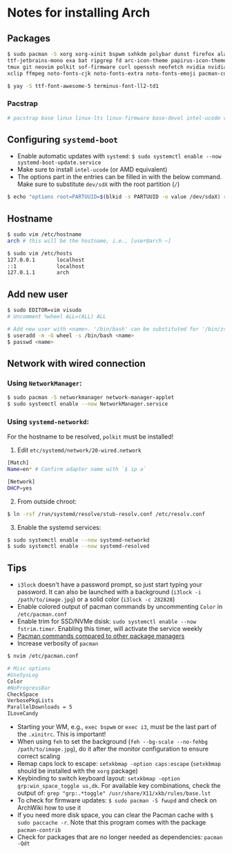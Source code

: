 # Notes for installing Arch

## Packages

```sh
$ sudo pacman -S xorg xorg-xinit bspwm sxhkdm polybar dunst firefox alacritty feh rofi fzf \
ttf-jetbrains-mono exa bat ripgrep fd arc-icon-theme papirus-icon-theme zsh zsh-completions \
tmux git neovim polkit sof-firmware curl openssh neofetch nvidia nvidia-lts nvidia-settings reflector \
xclip ffmpeg noto-fonts-cjk noto-fonts-extra noto-fonts-emoji pacman-contrib
```

```sh
$ yay -S ttf-font-awesome-5 terminus-font-ll2-td1
```

### Pacstrap
```sh
# pacstrap base linux linux-lts linux-firmware base-devel intel-ucode vim
```

## Configuring `systemd-boot`

* Enable automatic updates with `systemd`: `$ sudo systemctl enable --now systemd-boot-update.service`
* Make sure to install `intel-ucode` (or AMD equivalent)
* The options part in the entries can be filled in with the below command. Make sure to substitute `dev/sdX` with the root partition (`/`)

```sh
$ echo "options root=PARTUUID=$(blkid -s PARTUUID -o value /dev/sdaX) rw" >> /boot/loader/entries/arch.conf
```

## Hostname

```sh
$ sudo vim /etc/hostname
arch # this will be the hostname, i.e., [user@arch ~]
```

```sh
$ sudo vim /etc/hosts
127.0.0.1       localhost
::1             localhost
127.0.1.1       arch
```

## Add new user
```sh
$ sudo EDITOR=vim visudo
# Uncomment %wheel ALL=(ALL) ALL

# Add new user with <name>. '/bin/bash' can be substituted for '/bin/zsh' if installed
$ useradd -m -G wheel -s /bin/bash <name>
$ passwd <name>
```

## Network with wired connection

### Using `NetworkManager`:

```sh
$ sudo pacman -S networkmanager network-manager-applet
$ sudo systemctl enable --now NetworkManager.service
```

### Using `systemd-networkd`:

For the hostname to be resolved, `polkit` must be installed!

1.  Edit `etc/systemd/network/20-wired.network`

```sh
[Match]
Name=en* # Confirm adapter name with `$ ip a`

[Network]
DHCP=yes
```

2.  From outside chroot:

```sh
$ ln -rsf /run/systemd/resolve/stub-resolv.conf /etc/resolv.conf
```

3.  Enable the systemd services:

```sh
$ sudo systemctl enable --now systemd-networkd
$ sudo systemctl enable --now systemd-resolved
```

## Tips

* `i3lock` doesn't have a password prompt, so just start typing your password. It can also be launched with a background (`i3lock -i /path/to/image.jpg`) or a solid color (`i3lock -c 282828`)
* Enable colored output of pacman commands by uncommenting `Color` in `/etc/pacman.conf`
* Enable trim for SSD/NVMe dsisk: `sudo systemctl enable --now fstrim.timer`. Enabling this timer, will activate the service weekly
* [Pacman commands compared to other package managers](https://wiki.archlinux.org/title/Pacman/Rosetta)
* Increase verbosity of `pacman`
```sh
$ nvim /etc/pacman.conf

# Misc options
#UseSysLog
Color
#NoProgressBar
CheckSpace
VerbosePkgLists
ParallelDownloads = 5
ILoveCandy
```

* Starting your WM, e.g., `exec bspwm` or `exec i3`, must be the last part of the `.xinitrc`. This is important!
* When using `feh` to set the background (`feh --bg-scale --no-fehbg /path/to/image.jpg`), do it after the monitor configuration to ensure correct scaling
* Remap caps lock to escape: `setxkbmap -option caps:escape` (`setxkbmap` should be installed with the `xorg` package)
* Keybinding to switch keyboard layout: `setxkbmap -option grp:win_space_toggle us,dk`. For available key combinations, check the output of: `grep "grp:.*toggle" /usr/share/X11/xkb/rules/base.lst`
* To check for firmware updates: `$ sudo pacman -S fwupd` and check on ArchWiki how to use it
* If you need more disk space, you can clear the Pacman cache with `$ sudo paccache -r`. Note that this program comes with the package `pacman-contrib`
* Check for packages that are no longer needed as dependencies: `pacman -Qdt`


